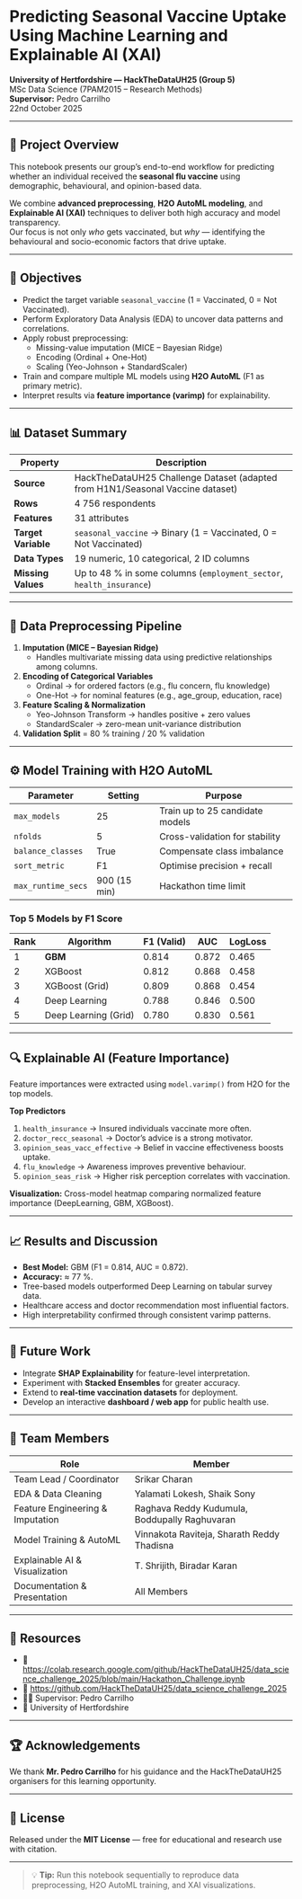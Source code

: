 # Predicting Seasonal Vaccine Uptake Using Machine Learning and Explainable AI (XAI)
**University of Hertfordshire — HackTheDataUH25 (Group 5)**  
MSc Data Science (7PAM2015 – Research Methods)  
**Supervisor:** Pedro Carrilho  
22nd October 2025  

---

## 📘 Project Overview
This notebook presents our group’s end-to-end workflow for predicting whether an individual received the **seasonal flu vaccine** using demographic, behavioural, and opinion-based data.  

We combine **advanced preprocessing**, **H2O AutoML modeling**, and **Explainable AI (XAI)** techniques to deliver both high accuracy and model transparency.  
Our focus is not only *who* gets vaccinated, but *why* — identifying the behavioural and socio-economic factors that drive uptake.

---

## 🎯 Objectives
- Predict the target variable `seasonal_vaccine` (1 = Vaccinated, 0 = Not Vaccinated).  
- Perform Exploratory Data Analysis (EDA) to uncover data patterns and correlations.  
- Apply robust preprocessing:  
  - Missing-value imputation (MICE – Bayesian Ridge)  
  - Encoding (Ordinal + One-Hot)  
  - Scaling (Yeo-Johnson + StandardScaler)  
- Train and compare multiple ML models using **H2O AutoML** (F1 as primary metric).  
- Interpret results via **feature importance (varimp)** for explainability.

---

## 📊 Dataset Summary
| Property | Description |
|-----------|-------------|
| **Source** | HackTheDataUH25 Challenge Dataset (adapted from H1N1/Seasonal Vaccine dataset) |
| **Rows** | 4 756 respondents |
| **Features** | 31 attributes |
| **Target Variable** | `seasonal_vaccine` → Binary (1 = Vaccinated, 0 = Not Vaccinated) |
| **Data Types** | 19 numeric, 10 categorical, 2 ID columns |
| **Missing Values** | Up to 48 % in some columns (`employment_sector`, `health_insurance`) |

---

## 🧹 Data Preprocessing Pipeline
1. **Imputation (MICE – Bayesian Ridge)**  
   - Handles multivariate missing data using predictive relationships among columns.  
2. **Encoding of Categorical Variables**  
   - Ordinal → for ordered factors (e.g., flu concern, flu knowledge)  
   - One-Hot → for nominal features (e.g., age_group, education, race)  
3. **Feature Scaling & Normalization**  
   - Yeo-Johnson Transform → handles positive + zero values  
   - StandardScaler → zero-mean unit-variance distribution  
4. **Validation Split** = 80 % training / 20 % validation  

---

## ⚙️ Model Training with H2O AutoML
| Parameter | Setting | Purpose |
|------------|----------|---------|
| `max_models` | 25 | Train up to 25 candidate models |
| `nfolds` | 5 | Cross-validation for stability |
| `balance_classes` | True | Compensate class imbalance |
| `sort_metric` | F1 | Optimise precision + recall |
| `max_runtime_secs` | 900 (15 min) | Hackathon time limit |

### Top 5 Models by F1 Score
| Rank | Algorithm | F1 (Valid) | AUC | LogLoss |
|------|------------|------------|-----|----------|
| 1 | **GBM** | 0.814 | 0.872 | 0.465 |
| 2 | XGBoost | 0.812 | 0.868 | 0.458 |
| 3 | XGBoost (Grid) | 0.809 | 0.868 | 0.454 |
| 4 | Deep Learning | 0.788 | 0.846 | 0.500 |
| 5 | Deep Learning (Grid) | 0.780 | 0.830 | 0.561 |

---

## 🔍 Explainable AI (Feature Importance)
Feature importances were extracted using `model.varimp()` from H2O for the top models.  

**Top Predictors**
1. `health_insurance` → Insured individuals vaccinate more often.  
2. `doctor_recc_seasonal` → Doctor’s advice is a strong motivator.  
3. `opinion_seas_vacc_effective` → Belief in vaccine effectiveness boosts uptake.  
4. `flu_knowledge` → Awareness improves preventive behaviour.  
5. `opinion_seas_risk` → Higher risk perception correlates with vaccination.  

**Visualization:** Cross-model heatmap comparing normalized feature importance (DeepLearning, GBM, XGBoost).

---

## 📈 Results and Discussion
- **Best Model:** GBM (F1 = 0.814, AUC = 0.872).  
- **Accuracy:** ≈ 77 %.  
- Tree-based models outperformed Deep Learning on tabular survey data.  
- Healthcare access and doctor recommendation most influential factors.  
- High interpretability confirmed through consistent varimp patterns.  

---

## 🚀 Future Work
- Integrate **SHAP Explainability** for feature-level interpretation.  
- Experiment with **Stacked Ensembles** for greater accuracy.  
- Extend to **real-time vaccination datasets** for deployment.  
- Develop an interactive **dashboard / web app** for public health use.  

---

## 👥 Team Members
| Role | Member |
|------|---------|
| Team Lead / Coordinator | Srikar Charan |
| EDA & Data Cleaning | Yalamati Lokesh, Shaik Sony |
| Feature Engineering & Imputation | Raghava Reddy Kudumula, Boddupally Raghuvaran |
| Model Training & AutoML | Vinnakota Raviteja, Sharath Reddy Thadisna |
| Explainable AI & Visualization | T. Shrijith, Biradar Karan |
| Documentation & Presentation | All Members |

---

## 🔗 Resources
- 📓 https://colab.research.google.com/github/HackTheDataUH25/data_science_challenge_2025/blob/main/Hackathon_Challenge.ipynb
- 💾  https://github.com/HackTheDataUH25/data_science_challenge_2025 
- 🧑‍🏫 Supervisor: Pedro Carrilho  
- 🏫 University of Hertfordshire  

---

## 🏆 Acknowledgements
We thank **Mr. Pedro Carrilho** for his guidance and the HackTheDataUH25 organisers for this learning opportunity.  

---

## 📜 License
Released under the **MIT License** — free for educational and research use with citation.  

---

> 💡 **Tip:** Run this notebook sequentially to reproduce data preprocessing, H2O AutoML training, and XAI visualizations.
